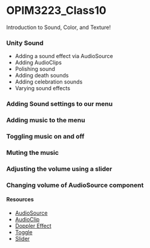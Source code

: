 # OPIM3223_Class10
Introduction to Sound, Color, and Texture!

### Unity Sound
- Adding a sound effect via AudioSource
- Adding AudioClips
- Polishing sound
- Adding death sounds
- Adding celebration sounds
- Varying sound effects

### Adding Sound settings to our menu

### Adding music to the menu

### Toggling music on and off

### Muting the music

### Adjusting the volume using a slider

### Changing volume of AudioSource component

#### Resources
- [AudioSource](https://docs.unity3d.com/ScriptReference/AudioSource.html)
- [AudioClip](https://docs.unity3d.com/ScriptReference/AudioClip.html)
- [Doppler Effect](https://docs.unity3d.com/Manual/class-AudioManager.html)
- [Toggle](https://docs.unity3d.com/Manual/script-Toggle.html)
- [Slider](https://docs.unity3d.com/Manual/script-Slider.html)
